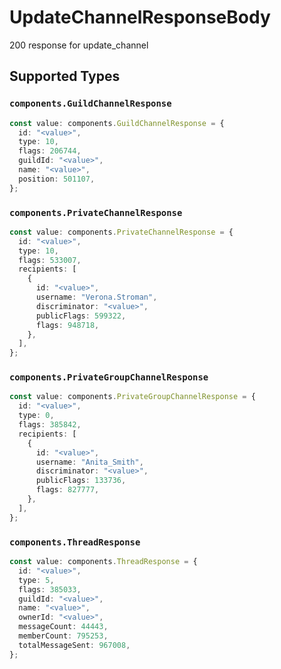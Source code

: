 # UpdateChannelResponseBody

200 response for update_channel


## Supported Types

### `components.GuildChannelResponse`

```typescript
const value: components.GuildChannelResponse = {
  id: "<value>",
  type: 10,
  flags: 206744,
  guildId: "<value>",
  name: "<value>",
  position: 501107,
};
```

### `components.PrivateChannelResponse`

```typescript
const value: components.PrivateChannelResponse = {
  id: "<value>",
  type: 10,
  flags: 533007,
  recipients: [
    {
      id: "<value>",
      username: "Verona.Stroman",
      discriminator: "<value>",
      publicFlags: 599322,
      flags: 948718,
    },
  ],
};
```

### `components.PrivateGroupChannelResponse`

```typescript
const value: components.PrivateGroupChannelResponse = {
  id: "<value>",
  type: 0,
  flags: 385842,
  recipients: [
    {
      id: "<value>",
      username: "Anita_Smith",
      discriminator: "<value>",
      publicFlags: 133736,
      flags: 827777,
    },
  ],
};
```

### `components.ThreadResponse`

```typescript
const value: components.ThreadResponse = {
  id: "<value>",
  type: 5,
  flags: 385033,
  guildId: "<value>",
  name: "<value>",
  ownerId: "<value>",
  messageCount: 44443,
  memberCount: 795253,
  totalMessageSent: 967008,
};
```

